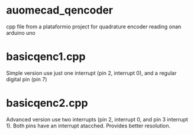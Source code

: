 # auomecad_qencoder
cpp file from a plataformio project for quadrature encoder reading onan arduino uno

# basicqenc1.cpp
Simple version use just one interrupt (pin 2, interrupt 0), and a regular digital pin (pin 7)

# basicqenc2.cpp
Advanced version use two interrupts (pin 2, interrupt 0, and pin 3 interrupt 1). Both pins have an interrupt atacched. Provides better resolution.
